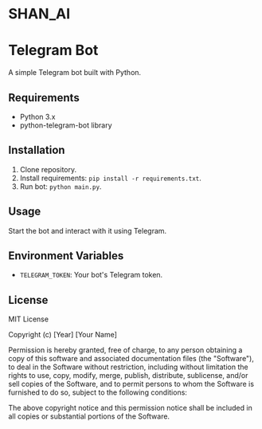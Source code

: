 # SHAN_AI


# Telegram Bot
A simple Telegram bot built with Python.

## Requirements
- Python 3.x
- python-telegram-bot library

## Installation
1. Clone repository.
2. Install requirements: `pip install -r requirements.txt`.
3. Run bot: `python main.py`.

## Usage
Start the bot and interact with it using Telegram.

## Environment Variables
- `TELEGRAM_TOKEN`: Your bot's Telegram token.

## License
MIT License

Copyright (c) [Year] [Your Name]

Permission is hereby granted, free of charge, to any person obtaining a copy
of this software and associated documentation files (the "Software"), to deal
in the Software without restriction, including without limitation the rights
to use, copy, modify, merge, publish, distribute, sublicense, and/or sell
copies of the Software, and to permit persons to whom the Software is
furnished to do so, subject to the following conditions:

The above copyright notice and this permission notice shall be included in all
copies or substantial portions of the Software.
